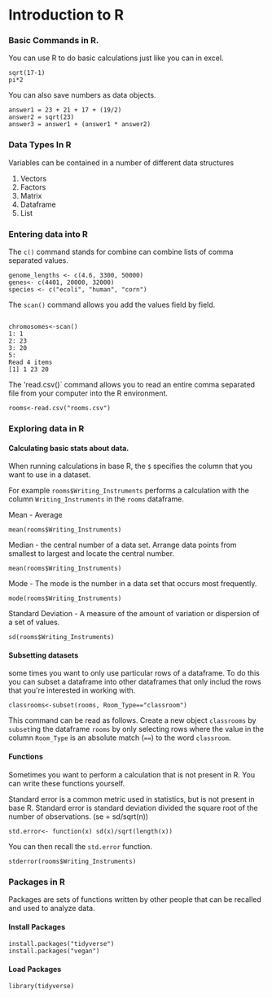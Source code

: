 # Introduction to R

### Basic Commands in R.
You can use R to do basic calculations just like you can in excel.

```{R}
sqrt(17-1)
pi*2
```

You can also save numbers as data objects.
```{R}
answer1 = 23 + 21 + 17 + (19/2)  
answer2 = sqrt(23)
answer3 = answer1 + (answer1 * answer2)
```
### Data Types In R
Variables can be contained in a number of different data structures
1. Vectors
3. Factors
4. Matrix
5. Dataframe
6. List


### Entering data into R

The `c()` command stands for combine can combine lists of comma separated values.

```{R}
genome_lengths <- c(4.6, 3300, 50000)
genes<- c(4401, 20000, 32000)
species <- c("ecoli", "human", "corn")  
```

The `scan()` command allows you add the values field by field.

```{R}

chromosomes<-scan()
1: 1
2: 23
3: 20
5: 
Read 4 items
[1] 1 23 20
```

The 'read.csv()` command allows you to read an entire comma separated file from your computer into the R environment.
```{R}
rooms<-read.csv("rooms.csv")
```

### Exploring data in R

#### Calculating basic stats about data.

When running calculations in base R, the `$` specifies the column that you want to use in a dataset.

For example `rooms$Writing_Instruments` performs a calculation with the column `Writing_Instruments` in the `rooms` dataframe.

Mean - Average
```{R}
mean(rooms$Writing_Instruments)
```
Median - the central number of a data set. Arrange data points from smallest to largest and locate the central number. 
```{R}
mean(rooms$Writing_Instruments)
```
Mode - The mode is the number in a data set that occurs most frequently.
```{R}
mode(rooms$Writing_Instruments)
```
Standard Deviation - A measure of the amount of variation or dispersion of a set of values.
```{R}
sd(rooms$Writing_Instruments)
```
#### Subsetting datasets
some times you want to only use particular rows of a dataframe.  To do this you can subset a dataframe into other dataframes that only includ the rows that you're interested in working with.

```{R}
classrooms<-subset(rooms, Room_Type=="classroom")
```
This command can be read as follows.
Create a new object `classrooms` by `subset`ing the dataframe `rooms` by only selecting rows where the value in the column `Room_Type` is an absolute match (`==`) to the word `classroom`.  

#### Functions
Sometimes you want to perform a calculation that is not present in R.  You can write these functions yourself.

Standard error is a common metric used in statistics, but is not present in base R.  Standard error is standard deviation divided the square root of the number of observations. (se = sd/sqrt(n))

```{R}
std.error<- function(x) sd(x)/sqrt(length(x))
```
You can then recall the `std.error` function.

```{R}
stderror(rooms$Writing_Instruments)
```

### Packages in R

Packages are sets of functions written by other people that can be recalled and used to analyze data.

#### Install Packages
```{R}
install.packages("tidyverse")
install.packages("vegan")
```

#### Load Packages
```{R}
library(tidyverse)
```

